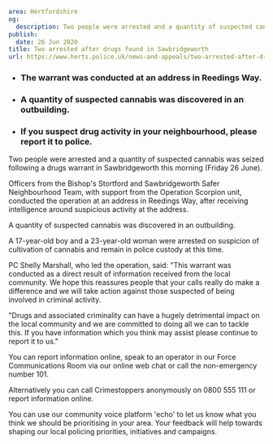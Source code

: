 ```yaml
area: Hertfordshire
og:
  description: Two people were arrested and a quantity of suspected cannabis was seized following a drugs warrant in Sawbridgeworth this morning (Friday 26 June).
publish:
  date: 26 Jun 2020
title: Two arrested after drugs found in Sawbridgeworth
url: https://www.herts.police.uk/news-and-appeals/two-arrested-after-drugs-found-in-sawbridgeworth-0270
```

* ### The warrant was conducted at an address in Reedings Way.

 * ### A quantity of suspected cannabis was discovered in an outbuilding.

 * ### If you suspect drug activity in your neighbourhood, please report it to police.

Two people were arrested and a quantity of suspected cannabis was seized following a drugs warrant in Sawbridgeworth this morning (Friday 26 June).

Officers from the Bishop's Stortford and Sawbridgeworth Safer Neighbourhood Team, with support from the Operation Scorpion unit, conducted the operation at an address in Reedings Way, after receiving intelligence around suspicious activity at the address.

A quantity of suspected cannabis was discovered in an outbuilding.

A 17-year-old boy and a 23-year-old woman were arrested on suspicion of cultivation of cannabis and remain in police custody at this time.

PC Shelly Marshall, who led the operation, said: "This warrant was conducted as a direct result of information received from the local community. We hope this reassures people that your calls really do make a difference and we will take action against those suspected of being involved in criminal activity.

"Drugs and associated criminality can have a hugely detrimental impact on the local community and we are committed to doing all we can to tackle this. If you have information which you think may assist please continue to report it to us."

You can report information online, speak to an operator in our Force Communications Room via our online web chat or call the non-emergency number 101.

Alternatively you can call Crimestoppers anonymously on 0800 555 111 or report information online.

You can use our community voice platform 'echo' to let us know what you think we should be prioritising in your area. Your feedback will help towards shaping our local policing priorities, initiatives and campaigns.
